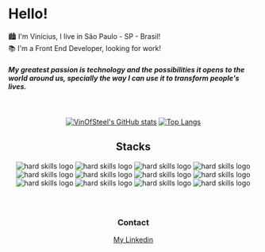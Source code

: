 <div> 
  <h1> Hello! </h1>
</div>

🏙 I'm Vinicius, I live in São Paulo - SP - Brasil!   
📚 I'm a Front End Developer, looking for work!

<h5> 
  My greatest passion is technology and the possibilities it opens to the world around us, specially the way I can use it to transform people's lives.
</h5>
&nbsp;

<div align="center">
  
[![VinOfSteel's GitHub stats](https://github-readme-stats.vercel.app/api?username=VinofSteel&count_private=true&show_icons=true&theme=codeSTACKr)](https://github.com/anuraghazra/github-readme-stats)
[![Top Langs](https://github-readme-stats.vercel.app/api/top-langs/?username=VinofSteel&layout=compact&theme=codeSTACKr&langs_count=7)](https://github.com/anuraghazra/github-readme-stats)
  
</div>



<h2 style="text-align:center">Stacks</h2>  

<div align="center" style="text-align:center;margin-bottom:40px;padding-bottom:20px;border-bottom: 1px solid #FFF8">
  <img src="https://img.shields.io/badge/Git-101010?style=for-the-badge&logo=git&logoColor=F05032" alt='hard skills logo'/> 
  <img src="https://img.shields.io/badge/HTML5-101010?style=for-the-badge&logo=html5&logoColor=E34F26" alt='hard skills logo'/>
  <img src="https://img.shields.io/badge/CSS3-101010?style=for-the-badge&logo=css3&logoColor=1572B6" alt='hard skills logo'/>
  <img src="https://img.shields.io/badge/JavaScript-101010?style=for-the-badge&logo=javascript&logoColor=F7DF1E" alt='hard skills logo'/>
  <img src="https://img.shields.io/badge/TypeScript-101010?style=for-the-badge&logo=typescript&logoColor=3178C6" alt='hard skills logo'/>
  <img src="https://img.shields.io/badge/Axios-101010?style=for-the-badge&logo=axios&logoColor=5A29E4" alt='hard skills logo'/>
  <img src="https://img.shields.io/badge/React.js-101010?style=for-the-badge&logo=react&logoColor=61DAFB" alt='hard skills logo'/>
  <img src="https://img.shields.io/badge/React%20Router-101010?style=for-the-badge&logo=react-router&logoColor=CA4245" alt='hard skills logo'/>
  <img src="https://img.shields.io/badge/Hook%20Form-101010?style=for-the-badge&logo=react-hook-form&logoColor=EC5990" alt='hard skills logo'/>
  <img src="https://img.shields.io/badge/styled%20components-101010?style=for-the-badge&logo=styled-components&logoColor=DB7093" alt='hard skills logo'/>
  <img src="https://img.shields.io/badge/CSS%20Modules-101010?style=for-the-badge&logo=css-modules&logoColor=white" alt='hard skills logo'/>
  <img src="https://img.shields.io/badge/SASS-101010?style=for-the-badge&logo=sass&logoColor=CC6699" alt='hard skills logo'/>
</div>

<h3 style="text-align:center">Contact</h3>  

<div style="text-align:center">
  <a href="https://www.linkedin.com/in/vinicius-nascimento-82884023b/" target="_blank">
    My Linkedin
  </a>
</div
